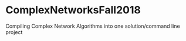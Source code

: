 # ComplexNetworksFall2018
Compiling Complex Network Algorithms into one solution/command line project
